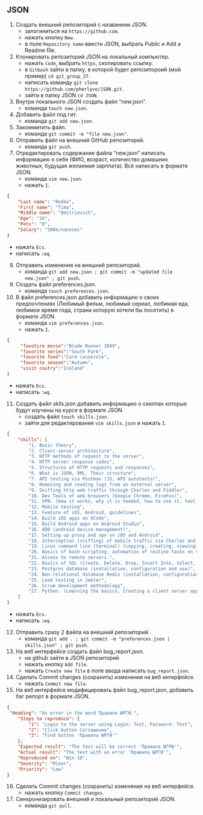 ## JSON

1. Создать внешний репозиторий c названием JSON.
    * залогиниться на `https://github.com`.
    * нажать кнопку `New`.
    * в поле `Repository name` ввести JSON, выбрать Public и Add a Readme file.
2. Клонировать репозиторий JSON на локальный компьютер.
    * нажать `Code`, выбрать `https`, скопировать ссылку.
    * в `Gitbash` зайти в папку, в которой будет репозитороий (мой пример) `cd git_group_27`.
    * написать команду `git clone https://github.com/pherlyve/JSON.git`.
    * зайти в папку JSON `cd JSON`.
3. Внутри локального JSON создать файл “new.json”.
    * команда `touch new.json`.
4. Добавить файл под гит.
    * команда `git add new.json`.
5. Закоммитить файл.
    * команда `git commit -m "file new.json"`.
6. Отправить файл на внешний GitHub репозиторий.
    * команда `git push`.
7. Отредактировать содержание файла “new.json” написать информацию о себе (ФИО, возраст, количество домашних животных, будущая желаемая зарплата). Всё написать в формате JSON.
    * команда `vim new.json`.
    * нажать `I`.
```json
{
	"Last name": "Redko",
	"First name": "Tima",
	"Middle name": "Dmitrievich",
	"Age": "24",
	"Pets": "0",
	"Salary": "300k/nanosec"
}
```
   * нажать `Ecs`.
   * написать `:wq`.
8. Отправить изменения на внешний репозиторий.
    * команда `git add new.json ; git commit -m "updated file new.json" ; git push`.
9. Создать файл preferences.json.
    * команда `touch preferences.json`.
10. В файл preferences.json добавить информацию о своих предпочтениях (Любимый фильм, любимый сериал, любимая еда, любимое время года, страна которую хотели бы посетить) в формате JSON.
    * команда `vim preferences.json`.
    * нажать `I`.
```json
{
     "favotire movie":"Blade Runner 2049",
     "favorite series":"South Park",
     "favorite food":"Curd casserole",
     "favorite season":"Autumn",
     "visit coutry":"Iceland"
}
```
   * нажать `Ecs`.
   * написать `:wq`.

11. Создать файл sklls.json добавить информацию о скиллах которые будут изучены на курсе в формате JSON.
    * создать файл `touch skills.json`.
    * зайти для редактирования `vim skills.json` и нажать `I`.
```json
{
	"skills": [
		"1. Basic theory",
		"2. Client-server architecture",
		"3. HTTP methods of request to the server",
		"4. HTTP server response codes",
		"5. Structures of HTTP requests and responses",
		"6. What is JSON, XML. Their structure",
		"7. API testing via Postman (JS, API autotests)",
		"8. Removing and reading logs from an external server",
		"9. Sniffing http web traffic through Charles and Fiddler",
		"10. Dev Tools of web browsers (Google Chrome, FireFox)",
		"11. VPN. (How it works, why it is needed, how to use it, tool options)",
		"12. Mobile testing",
		"13. Feature of iOS, Android, guidelines",
		"14. Build iOS apps on XCode",
		"15. Build Android apps on Android Studio",
		"16. ADB (android device management)",
		"17. Setting up proxy and vpn on iOS and Android",
		"18. Interception (sniffing) of mobile traffic via Charles and Fiddler on iOS and Android",
		"19. Linux command line (terminal) (copying, creating, viewing, moving files on servers without a graphical interface)",
		"20. Basics of bash scripting, automation of routine tasks on the server.",
		"21. Access to remote servers.",
		"22. Basics of SQL (Create, Delete, Drop, Insert Into, Select, From, Where, Join)",
		"23. Postgres database (installation, configuration and use)",
		"24. Non-relational database Redis (installation, configuration and use)",
		"25. Load testing in Jmeter",
		"26. Scrum development methodology",
		"27. Python. (Learning the basics. Creating a client server application)"
	]
}
```
   * нажать `Ecs`.
   * написать `:wq`.
12. Отправить сразу 2 файла на внешний репозиторий.
    * команда `git add . ; git commit -m "preferences.json | skills.json" ; git push`.
13. На веб интерфейсе создать файл bug_report.json.
    * на github зайти в JSON репозиторий.
    * нажать кнопку `Add file`.
    * нажать `Create new file` в поле ввода написать `bug_report.json`.
14. Сделать Commit changes (сохранить) изменения на веб интерфейсе.
    * нажать `Commit new file`.
15. На веб интерфейсе модифицировать файл bug_report.json, добавить баг репорт в формате JSON.
```json
{
 "Heading": "An error in the word Правила ЫРГИ.",
	"Steps to reproduce": {
		"1": "Login to the server using Login: Test, Password: Test",
		"2": "Click button Соглашение",
		"3": "Find button 'Правила ЫРГИ'"
	},
	"Expected result": "The text will be correct 'Правила ИГРЫ'",
	"Actual result": "The text with an error 'Правила ЫРГИ'",
	"Reproduced on": "Win 10",
	"Severity": "Minor",
	"Priority": "Low"
}
```
16. Сделать Commit changes (сохранить) изменения на веб интерфейсе.
    * нажать кнопку `Commit changes`.
17. Синхронизировать внешний и локальный репозиторий JSON.
    * команда `git pull`.
